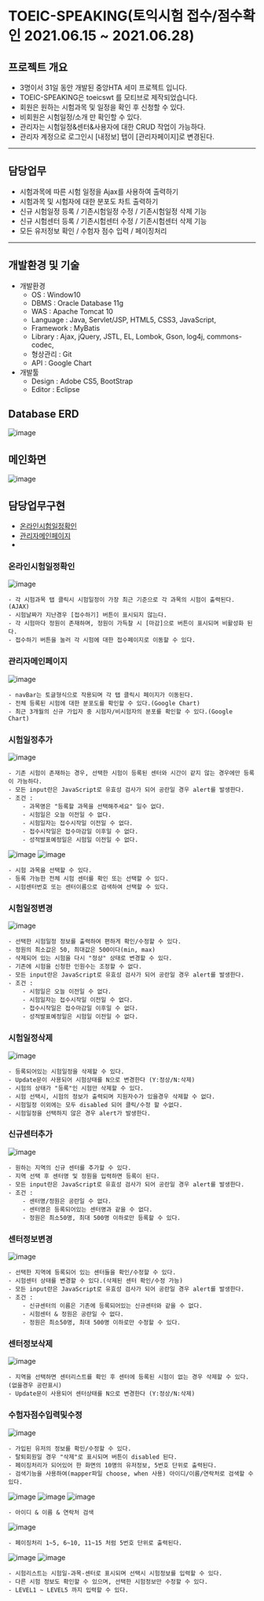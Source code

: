 # TOEIC-SPEAKING(토익시험 접수/점수확인 2021.06.15 ~ 2021.06.28)

## 프로젝트 개요
+ 3명이서 31일 동안 개발된 중앙HTA 세미 프로젝트 입니다.
+ TOEIC-SPEAKING은 toeicswt 를 모티브로 제작되었습니다.
+ 회원은 원하는 시험과목 및 일정을 확인 후 신청할 수 있다.
+ 비회원은 시험일정/소개 만 확인할 수 있다.
+ 관리자는 시험일정&센터&사용자에 대한 CRUD 작업이 가능하다.
+ 관리자 계정으로 로그인시 [내정보] 탭이 [관리자페이지]로 변경된다.
------------------------------------------------------------------
## 담당업무
+ 시험과목에 따른 시험 일정을 Ajax를 사용하여 출력하기
+ 시험과목 및 시험자에 대한 분포도 차트 출력하기
+ 신규 시험일정 등록 / 기존시험일정 수정 / 기존시험일정 삭제 기능
+ 신규 시험센터 등록 / 기존시험센터 수정 / 기존시험센터 삭제 기능
+ 모든 유저정보 확인 / 수험자 점수 입력 / 페이징처리
------------------------------------------------------------------
## 개발환경 및 기술
+ 개발환경
    +  OS : Window10
    +  DBMS : Oracle Database 11g
    +  WAS : Apache Tomcat 10
    +  Language : Java, Servlet/JSP, HTML5, CSS3, JavaScript,
    +  Framework : MyBatis
    +  Library : Ajax, jQuery, JSTL, EL, Lombok, Gson, log4j, commons-codec,
    +  형상관리 : Git
    +  API : Google Chart
+  개발툴
    + Design : Adobe CS5, BootStrap
    + Editor :  Eclipse

## Database ERD
![image](https://user-images.githubusercontent.com/80470138/132108195-459bbd84-1ce6-4c72-ac91-795951387afc.png)

## 메인화면
![image](https://user-images.githubusercontent.com/80470138/132108207-04d6b7c0-15eb-4396-9b77-adc83f022dd3.png)

## 담당업무구현
+ [온라인시험일정확인](#온라인시험일정확인)
+ [관리자메인페이지](#관리자메인페이지)
+ 


### 온라인시험일정확인
![image](https://user-images.githubusercontent.com/80470138/132108322-dac119f6-67f2-4aed-a077-7b055d020534.png)
```
- 각 시험과목 탭 클릭시 시험일정이 가장 최근 기준으로 각 과목의 시험이 출력된다. (AJAX)
- 시험날짜가 지난경우 [접수하기] 버튼이 표시되지 않는다.
- 각 시험마다 정원이 존재하며, 정원이 가득찰 시 [마감]으로 버튼이 표시되며 비활성화 된다.
- 접수하기 버튼을 눌러 각 시험에 대한 접수페이지로 이동할 수 있다.
```
### 관리자메인페이지
![image](https://user-images.githubusercontent.com/80470138/132108371-d8873693-c1e5-4a2a-b601-bf9fb77cec5b.png)
```
- navBar는 토글형식으로 작용되며 각 탭 클릭시 페이지가 이동된다.
- 전체 등록된 시험에 대한 분포도를 확인할 수 있다.(Google Chart)
- 최근 3개월의 신규 가입자 중 시험자/비시험자의 분포를 확인할 수 있다.(Google Chart)
```
### 시험일정추가
![image](https://user-images.githubusercontent.com/80470138/132108459-e4afb8eb-67ef-4284-b3c6-abc6c241d4ad.png)
```
- 기존 시험이 존재하는 경우, 선택한 시험이 등록된 센터와 시간이 같지 않는 경우에만 등록이 가능하다.
- 모든 input란은 JavaScript로 유효성 검사가 되어 공란일 경우 alert를 발생한다.
- 조건 : 
    - 과목명은 "등록할 과목을 선택해주세요" 일수 없다.
    - 시험일은 오늘 이전일 수 없다.
    - 시험일자는 접수시작일 이전일 수 없다.
    - 접수시작일은 접수마감일 이후일 수 없다.
    - 성적발표예정일은 시험일 이전일 수 없다.
```
![image](https://user-images.githubusercontent.com/80470138/132108492-3a92d2f6-9c18-47a1-a9c7-480a2ecb78f6.png)
![image](https://user-images.githubusercontent.com/80470138/132108504-a6bc6331-d654-4d4e-958e-c2965187a02e.png)
```
- 시험 과목을 선택할 수 있다.
- 등록 가능한 전체 시험 센터를 확인 또는 선택할 수 있다.
- 시험센터번호 또는 센터이름으로 검색하여 선택할 수 있다.
```

### 시험일정변경
![image](https://user-images.githubusercontent.com/80470138/132108574-6685b1a9-4b18-4ac0-92d8-b1859fb008a1.png)
```
- 선택한 시험일정 정보를 출력하여 편하게 확인/수정할 수 있다.
- 정원의 최소값은 50, 최대값은 500이다(min, max)
- 삭제되어 있는 시험을 다시 "정상" 상태로 변경할 수 있다.
- 기존에 시험을 신청한 인원수는 조정할 수 없다.
- 모든 input란은 JavaScript로 유효성 검사가 되어 공란일 경우 alert를 발생한다.
- 조건 : 
    - 시험일은 오늘 이전일 수 없다.
    - 시험일자는 접수시작일 이전일 수 없다.
    - 접수시작일은 접수마감일 이후일 수 없다.
    - 성적발표예정일은 시험일 이전일 수 없다.
```

### 시험일정삭제
![image](https://user-images.githubusercontent.com/80470138/132108717-2110cecc-ccca-403e-9afa-faf7b2658dc9.png)
```
- 등록되어있는 시험일정을 삭제할 수 있다.
- Update문이 사용되어 시험상태를 N으로 변경한다 (Y:정상/N:삭제)
- 시험의 상태가 "등록"인 시험만 삭제할 수 있다.
- 시험 선택시, 시험의 정보가 출력되며 지원자수가 있을경우 삭제할 수 없다.
- 시험일정 이외에는 모두 disabled 되어 클릭/수정 할 수없다.
- 시험일정을 선택하지 않은 경우 alert가 발생한다.
```

### 신규센터추가
![image](https://user-images.githubusercontent.com/80470138/132108740-4b64fa01-ebb0-49e6-8a24-8d67406c825d.png)
```
- 원하는 지역의 신규 센터를 추가할 수 있다.
- 지역 선택 후 센터명 및 정원을 입력하면 등록이 된다.
- 모든 input란은 JavaScript로 유효성 검사가 되어 공란일 경우 alert를 발생한다.
- 조건 :
    - 센터명/정원은 공란일 수 없다.
    - 센터명은 등록되어있는 센터명과 같을 수 없다.
    - 정원은 최소50명, 최대 500명 이하로만 등록할 수 있다.
```
### 센터정보변경
![image](https://user-images.githubusercontent.com/80470138/132108757-aa6e052b-007c-4643-8854-b7f700eeac6c.png)
```
- 선택한 지역에 등록되어 있는 센터들을 확인/수정할 수 있다.
- 시험센터 상태를 변경할 수 있다.(삭제된 센터 확인/수정 가능)
- 모든 input란은 JavaScript로 유효성 검사가 되어 공란일 경우 alert를 발생한다.
- 조건 :
    - 신규센터의 이름은 기존에 등록되어있는 신규센터와 같을 수 없다.
    - 시험센터 & 정원은 공란일 수 없다.
    - 정원은 최소50명, 최대 500명 이하로만 수정할 수 있다.
```

### 센터정보삭제
![image](https://user-images.githubusercontent.com/80470138/132108847-d8ea78e9-49a2-4f98-8b79-421aabdee2d3.png)
```
- 지역을 선택하면 센터리스트를 확인 후 센터에 등록된 시험이 없는 경우 삭제할 수 있다.(없을경우 공란표시)
- Update문이 사용되어 센터상태를 N으로 변경한다 (Y:정상/N:삭제)
```

### 수험자점수입력및수정
![image](https://user-images.githubusercontent.com/80470138/132108905-b3da6805-0e25-4257-a36e-c15e3286e6ac.png)
```
- 가입된 유저의 정보를 확인/수정할 수 있다.
- 탈퇴회원일 경우 "삭제"로 표시되며 버튼이 disabled 된다.
- 페이징처리가 되어있어 한 화면의 10명의 유저정보, 5번호 단위로 출력된다.
- 검색기능을 사용하여(mapper파일 choose, when 사용) 아이디/이름/연락처로 검색할 수 있다.
```
![image](https://user-images.githubusercontent.com/80470138/132109205-cd0467cc-9684-4595-9267-8dc40382e386.png)
![image](https://user-images.githubusercontent.com/80470138/132109196-0db700be-9784-4708-b85f-45dc22016539.png)
![image](https://user-images.githubusercontent.com/80470138/132109210-0cc13935-7c43-4848-a4c8-f8a0bcd91764.png)
```
- 아이디 & 이름 & 연락처 검색
```
![image](https://user-images.githubusercontent.com/80470138/132109229-3590f5fe-4dae-4e84-a597-6d7cb3c431f5.png)
```
- 페이징처리 1~5, 6~10, 11~15 처럼 5번호 단위로 출력된다.
```
![image](https://user-images.githubusercontent.com/80470138/132109153-4c7611d2-dd7f-4d9a-8d89-d67e6adb6387.png)
![image](https://user-images.githubusercontent.com/80470138/132109127-1cb0fe6a-e8bb-4464-bbd3-3c902ecbe8fb.png)
```
- 시험리스트는 시험일-과목-센터로 표시되며 선택시 시험정보를 입력할 수 있다.
- 다른 시험 정보도 확인할 수 있으며, 선택한 시험정보만 수정할 수 있다.
- LEVEL1 ~ LEVEL5 까지 입력할 수 있다.
```
